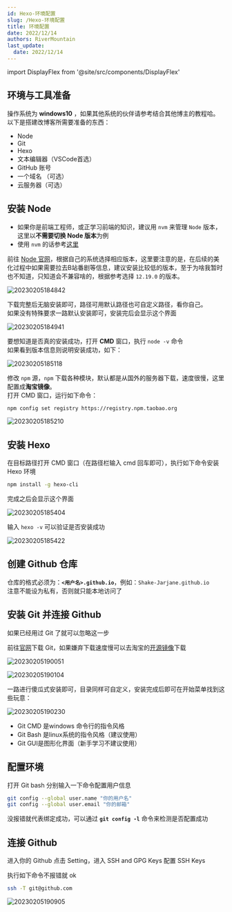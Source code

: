 ```yaml
---
id: Hexo-环境配置
slug: /Hexo-环境配置
title: 环境配置
date: 2022/12/14
authors: RiverMountain
last_update:
  date: 2022/12/14
---
```


import DisplayFlex from '@site/src/components/DisplayFlex'

## 环境与工具准备

操作系统为 **windows10** ，如果其他系统的伙伴请参考结合其他博主的教程哈。<br/>
以下是搭建改博客所需要准备的东西：

- Node
- Git
- Hexo
- 文本编辑器（VSCode首选）
- GitHub 账号
- 一个域名 （可选）
- 云服务器（可选）

## 安装 Node

- 如果你是前端工程师，或正学习前端的知识，建议用 `nvm` 来管理 `Node` 版本，这里以**不需要切换 Node 版本**为例
- 使用 `nvm` 的话参考[这里](docs/../../Docusaurus/环境配置.md/#切换-node-版本)
  
前往 [Node 官网](https://nodejs.org/en/download/)，根据自己的系统选择相应版本，这里要注意的是，在后续的美化过程中如果需要拉去B站番剧等信息，建议安装比较低的版本，至于为啥我暂时也不知道，只知道会不兼容啥的，根据参考选择 `12.19.0` 的版本。

![20230205184842](https://shake-picture.oss-cn-guangzhou.aliyuncs.com/Docusaurus/docs/Blog_Building/Docusaurus/20230205184842.png)

下载完整后无脑安装即可，路径可用默认路径也可自定义路径，看你自己。<br/>
如果没有特殊要求一路默认安装即可，安装完后会显示这个界面

![20230205184941](https://shake-picture.oss-cn-guangzhou.aliyuncs.com/Docusaurus/docs/Blog_Building/Docusaurus/20230205184941.png)

要想知道是否真的安装成功，打开 **CMD** 窗口，执行 `node -v` 命令<br/>
如果看到版本信息则说明安装成功，如下：

![20230205185118](https://shake-picture.oss-cn-guangzhou.aliyuncs.com/Docusaurus/docs/Blog_Building/Docusaurus/20230205185118.png)

修改 `npm` 源，`npm` 下载各种模块，默认都是从国外的服务器下载，速度很慢，这里配置成**淘宝镜像**。<br/>
打开 CMD 窗口，运行如下命令：

```bash
npm config set registry https://registry.npm.taobao.org
```

![20230205185210](https://shake-picture.oss-cn-guangzhou.aliyuncs.com/Docusaurus/docs/Blog_Building/Docusaurus/20230205185210.png)

## 安装 Hexo

在目标路径打开 CMD 窗口（在路径栏输入 cmd 回车即可），执行如下命令安装 Hexo 环境

```bash
npm install -g hexo-cli
```

完成之后会显示这个界面

![20230205185404](https://shake-picture.oss-cn-guangzhou.aliyuncs.com/Docusaurus/docs/Blog_Building/Docusaurus/20230205185404.png)

输入 `hexo -v` 可以验证是否安装成功

![20230205185422](https://shake-picture.oss-cn-guangzhou.aliyuncs.com/Docusaurus/docs/Blog_Building/Docusaurus/20230205185422.png)

## 创建 Github 仓库

仓库的格式必须为：**`<用户名>.github.io`**，例如：`Shake-Jarjane.github.io` <br/>
注意不能设为私有，否则就只能本地访问了

## 安装 Git 并连接 Github

如果已经用过 Git 了就可以忽略这一步

前往[官网](https://git-scm.com/downloads)下载 Git，如果嫌弃下载速度慢可以去淘宝的[开源镜像](https://registry.npmmirror.com/binary.html?path=git-for-windows/v2.36.1.windows.1/)下载

<DisplayFlex>

![20230205190051](https://shake-picture.oss-cn-guangzhou.aliyuncs.com/Docusaurus/docs/Blog_Building/Docusaurus/20230205190051.png)

![20230205190104](https://shake-picture.oss-cn-guangzhou.aliyuncs.com/Docusaurus/docs/Blog_Building/Docusaurus/20230205190104.png)

</DisplayFlex>

一路进行傻瓜式安装即可，目录同样可自定义，安装完成后即可在开始菜单找到这些玩意：

![20230205190230](https://shake-picture.oss-cn-guangzhou.aliyuncs.com/Docusaurus/docs/Blog_Building/Docusaurus/20230205190230.png)

- Git CMD 是windows 命令行的指令风格
- Git Bash 是linux系统的指令风格（建议使用）
- Git GUI是图形化界面（新手学习不建议使用）

## 配置环境

打开 Git bash 分别输入一下命令配置用户信息

```bash
git config --global user.name "你的用户名"
git config --global user.email "你的邮箱"
```

没报错就代表绑定成功，可以通过 **`git config -l`** 命令来检测是否配置成功

## 连接 Github

进入你的 Github 点击 Setting，进入 SSH and GPG Keys 配置 SSH Keys

执行如下命令不报错就 ok

```bash
ssh -T git@github.com
```

![20230205190905](https://shake-picture.oss-cn-guangzhou.aliyuncs.com/Docusaurus/docs/Blog_Building/Docusaurus/20230205190905.png)
